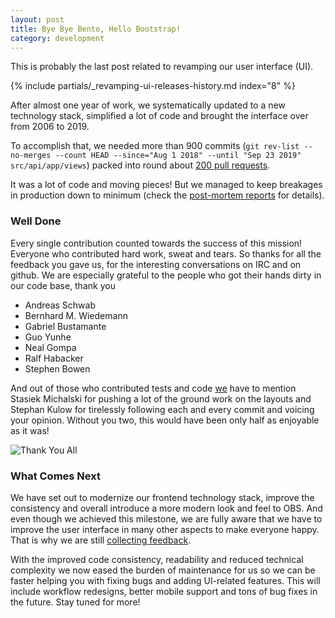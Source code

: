 ```yaml
---
layout: post
title: Bye Bye Bento, Hello Bootstrap!
category: development
---
```


This is probably the last post related to revamping our user interface (UI).

{% include partials/_revamping-ui-releases-history.md index="8" %}

After almost one year of work, we systematically updated to a new technology stack, simplified a lot of code and brought the interface over from 2006 to 2019.

To accomplish that, we needed more than 900 commits (`git rev-list --no-merges --count HEAD --since="Aug 1 2018" --until "Sep 23 2019" src/api/app/views`) packed into round about [200 pull requests]( https://github.com/openSUSE/open-build-service/issues?q=created%3A%3E%3D2018-09-01+is%3Amerged+label%3AFrontend ).

It was a lot of code and moving pieces! But we managed to keep breakages in production down to minimum (check the [post-mortem reports](https://openbuildservice.org/categories/deployments/) for details).

### Well Done

Every single contribution counted towards the success of this mission! Everyone who contributed hard work, sweat and tears.
So thanks for all the feedback you gave us, for the interesting conversations on IRC and on github. We are especially grateful to the people who got their hands dirty in our code base, thank you

- Andreas Schwab
- Bernhard M. Wiedemann
- Gabriel Bustamante
- Guo Yunhe
- Neal Gompa
- Ralf Habacker
- Stephen Bowen

And out of those who contributed tests and code [we](https://openbuildservice.org/2019/05/14/build-solutions-team) have to mention Stasiek Michalski for pushing a lot of the ground work on the layouts and Stephan Kulow for tirelessly following each and every commit and voicing your opinion. Without you two, this would have been only half as enjoyable as it was!

![Thank You All](https://media.giphy.com/media/WnIu6vAWt5ul3EVcUE/giphy.gif)

### What Comes Next

We have set out to modernize our frontend technology stack, improve the consistency and overall introduce a more modern look and feel to OBS. And even though we achieved this milestone, we are fully aware that we have to improve the user interface in many other aspects to make everyone happy. That is why we are still [collecting feedback](https://github.com/openSUSE/open-build-service/issues?q=is%3Aopen+is%3Aissue+label%3A%22Bootstrap+%3Arocket%3A%22).

With the improved code consistency, readability and reduced technical complexity we now eased the burden of maintenance for us so we can be faster helping you with fixing bugs and adding UI-related features. This will include workflow redesigns, better mobile support and tons of bug fixes in the future. Stay tuned for more!
